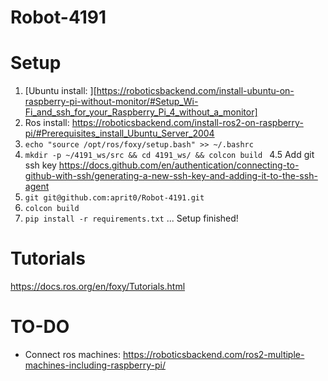 # Robot-4191

# Setup
1. [Ubuntu install: ][https://roboticsbackend.com/install-ubuntu-on-raspberry-pi-without-monitor/#Setup_Wi-Fi_and_ssh_for_your_Raspberry_Pi_4_without_a_monitor] 
2. Ros install: https://roboticsbackend.com/install-ros2-on-raspberry-pi/#Prerequisites_install_Ubuntu_Server_2004 
3. ```echo "source /opt/ros/foxy/setup.bash" >> ~/.bashrc```
4. ```mkdir -p ~/4191_ws/src && cd 4191_ws/ && colcon build ```
4.5 Add git ssh key https://docs.github.com/en/authentication/connecting-to-github-with-ssh/generating-a-new-ssh-key-and-adding-it-to-the-ssh-agent
5. ```git git@github.com:aprit0/Robot-4191.git```
6. ```colcon build```
7. ```pip install -r requirements.txt```
... Setup finished!

# Tutorials
https://docs.ros.org/en/foxy/Tutorials.html


# TO-DO
- Connect ros machines: https://roboticsbackend.com/ros2-multiple-machines-including-raspberry-pi/
